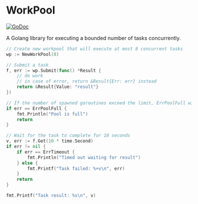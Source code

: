 WorkPool
========

[![GoDoc](https://godoc.org/github.com/charithe/workpool?status.svg)](https://godoc.org/github.com/charithe/workpool)

A Golang library for executing a bounded number of tasks concurrently. 


```go
// Create new workpool that will execute at most 8 concurrent tasks
wp := NewWorkPool(8)

// Submit a task
f, err := wp.Submit(func() *Result {
    // do work
    // in case of error, return &Result{Err: err} instead
    return &Result{Value: "result"}
})

// If the number of spawned goroutines exceed the limit, ErrPoolFull will be returned
if err == ErrPoolFull {
    fmt.Println("Pool is full")
    return
}

// Wait for the task to complete for 10 seconds
v, err := f.Get(10 * time.Second)
if err != nil {
    if err == ErrTimeout {
        fmt.Println("Timed out waiting for result")
    } else {
        fmt.Printf("Task failed: %+v\n", err)
    }
    return
}

fmt.Printf("Task result: %s\n", v)
```



